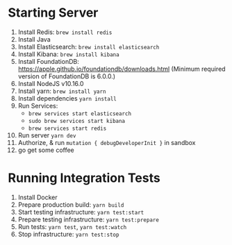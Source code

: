 # Starting Server

1) Install Redis: `brew install redis`
2) Install Java
3) Install Elasticsearch: `brew install elasticsearch`
4) Install Kibana: `brew install kibana`
5) Install FoundationDB: https://apple.github.io/foundationdb/downloads.html (Minimum required version of FoundationDB is 6.0.0.)
6) Install NodeJS v10.16.0
7) Install yarn: `brew install yarn`
8) Install dependencies `yarn install`
9) Run Services: 
   - `brew services start elasticsearch`
   - `sudo brew services start kibana`
   - `brew services start redis`
10) Run server `yarn dev`
11) Authorize, & run `mutation { debugDeveloperInit }` in sandbox
11) go get some coffee

# Running Integration Tests

1) Install Docker
2) Prepare production build: `yarn build`
3) Start testing infrastructure: `yarn test:start`
4) Prepare testing infrastructure: `yarn test:prepare`
5) Run tests: `yarn test`, `yarn test:watch`
6) Stop infrastructure: `yarn test:stop`